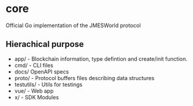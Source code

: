 # core
Official Go implementation of the JMESWorld protocol

## Hierachical purpose

- app/ - Blockchain information, type defintion and create/init function.
- cmd/ - CLI files
- docs/ OpenAPI specs
- proto/ - Protocol buffers files describing data structures
- testutils/ - Utils for testings
- vue/ - Web app
- x/ - SDK Modules